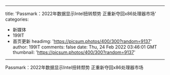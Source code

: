 
---
title: 'Passmark：2022年数据显示Intel扭转颓势 正重新夺回x86处理器市场'
categories: 
 - 新媒体
 - 199IT
 - 首页更新
headimg: 'https://picsum.photos/400/300?random=9137'
author: 199IT
comments: false
date: Thu, 24 Feb 2022 03:46:01 GMT
thumbnail: 'https://picsum.photos/400/300?random=9137'
---

<div>   
Passmark：2022年数据显示Intel扭转颓势 正重新夺回x86处理器市场  
</div>
            